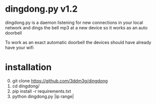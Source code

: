 # dingdong.py v1.2

dingdong.py is a daemon listening for new connections in your local network and dings the bell mp3 at a new device so it works as an auto doorbell

To work as an exact automatic doorbell the devices should have already have your wifi

# installation

0. git clone https://github.com/3ddm3g/dingdong
1. cd dingdong/
2. pip install -r requirements.txt
3. python dingdong.py |ip range|
